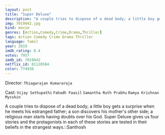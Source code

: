 ```yaml
---
layout: post
title: "Super Deluxe"
description: "A couple tries to dispose of a dead body; a little boy gets a surprise when he meets his estranged father; a son discovers his mother's other side; a religious man starts having doubts over his God. Super Deluxe gives us four stories and the protagonists in each of these stories are tested in their beliefs in the strangest ways..."
img: 7019942.jpg
kind: movie
genres: [Action,Comedy,Crime,Drama,Thriller]
tags: Action Comedy Crime Drama Thriller 
language: Tamil
year: 2019
imdb_rating: 8.4
votes: 7957
imdb_id: 7019942
netflix_id: 81128584
color: 774936
---
```

Director: `Thiagarajan Kumararaja`  

Cast: `Vijay Sethupathi` `Fahadh Faasil` `Samantha Ruth Prabhu` `Ramya Krishnan` `Mysskin` 

A couple tries to dispose of a dead body; a little boy gets a surprise when he meets his estranged father; a son discovers his mother's other side; a religious man starts having doubts over his God. Super Deluxe gives us four stories and the protagonists in each of these stories are tested in their beliefs in the strangest ways.::Santhosh